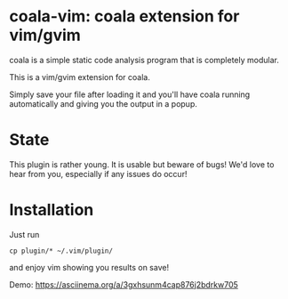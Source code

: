 coala-vim: coala extension for vim/gvim
=======================================

coala is a simple static code analysis program that is completely modular.

This is a vim/gvim extension for coala.

Simply save your file after loading it and you'll have coala running
automatically and giving you the output in a popup.

State
=====

This plugin is rather young. It is usable but beware of bugs! We'd love to hear
from you, especially if any issues do occur!

Installation
============

Just run

```
cp plugin/* ~/.vim/plugin/
```

and enjoy vim showing you results on save!

Demo: https://asciinema.org/a/3gxhsunm4cap876j2bdrkw705
